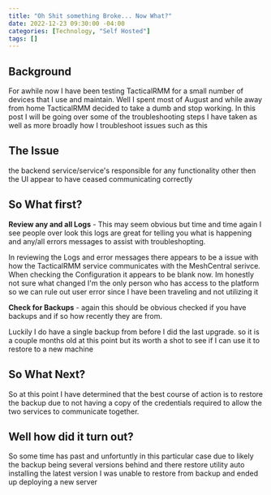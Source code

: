 ```yaml
---
title: "Oh Shit something Broke... Now What?"
date: 2022-12-23 09:30:00 -04:00
categories: [Technology, "Self Hosted"]
tags: []
---
```


## Background
For awhile now I have been testing TacticalRMM for a small number of devices that I use and maintain. Well I spent most of August and while away from home TacticalRMM decided to take a dumb and stop working. In this post I will be going over some of the troubleshooting steps I have taken as well as more broadly how I troubleshoot issues such as this

## The Issue
the backend service/service's responsible for any functionality other then the UI appear to have ceased communicating correctly

## So What first?
**Review any and all Logs** - This may seem obvious but time and time again I see people over look this logs are great for telling you what is happening and any/all errors messages to assist with troubleshopting.

In reviewing the Logs and error messages there appears to be a issue with how the TacticalRMM service communicates with the MeshCentral serivce. When checking the Configuration it appears to be blank now. Im honestly not sure what changed I'm the only person who has access to the platform so we can rule out user error since I have been traveling and not utilizing it

**Check for Backups** - again this should be obvious checked if you have backups and if so how recently they are from.

Luckily I do have a single backup from before I did the last upgrade. so it is a couple months old at this point but its worth a shot to see if I can use it to restore to a new machine

## So What Next?
So at this point I have determined that the best course of action is to restore the backup due to not having a copy of the credentials required to allow the two services to communicate together.

## Well how did it turn out?
So some time has past and unfortuntly in this particular case due to likely the backup being several versions behind and there restore utility auto installing the latest version I was unable to restore from backup and ended up deploying a new server